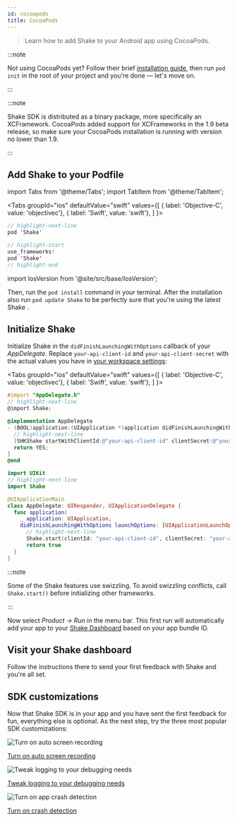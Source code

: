 ```yaml
---
id: cocoapods
title: CocoaPods
---
```

>Learn how to add Shake to your Android app using CocoaPods.

:::note

Not using CocoaPods yet? Follow their brief [installation guide](https://guides.cocoapods.org/using/getting-started.html#installation),
then run `pod init` in the root of your project and you're done — let's move on.

:::

:::note

Shake SDK is distributed as a binary package, more specifically an XCFramework.
CocoaPods added support for XCFrameworks in the 1.9 beta release, so make sure your CocoaPods installation is 
running with version no lower than 1.9.

:::

## Add Shake to your Podfile

import Tabs from '@theme/Tabs';
import TabItem from '@theme/TabItem';

<Tabs
  groupId="ios"
  defaultValue="swift"
  values={[
    { label: 'Objective-C', value: 'objectivec'},
    { label: 'Swift', value: 'swift'},
  ]
}>

<TabItem value="objectivec">

```objectivec title="Podfile"
// highlight-next-line
pod 'Shake'
```

</TabItem>

<TabItem value="swift">

```swift title="Podfile"
// highlight-start
use_frameworks!
pod 'Shake'
// highlight-end
```

</TabItem>
</Tabs>

import IosVersion from '@site/src/base/IosVersion';

Then, run the `pod install` command in your terminal.
After the installation also run `pod update Shake` to be perfectly sure that you're using the latest Shake <IosVersion/>.

## Initialize Shake
Initialize Shake in the `didFinishLaunchingWithOptions` callback of your *AppDelegate*.
Replace `your-api-client-id` and `your-api-client-secret` with the actual values you have in [your workspace settings](https://app.shakebugs.com/settings/workspace#general):

<Tabs
  groupId="ios"
  defaultValue="swift"
  values={[
    { label: 'Objective-C', value: 'objectivec'},
    { label: 'Swift', value: 'swift'},
  ]
}>

<TabItem value="objectivec">

```objectivec title="AppDelegate.m"
#import "AppDelegate.h"
// highlight-next-line
@import Shake;

@implementation AppDelegate
- (BOOL)application:(UIApplication *)application didFinishLaunchingWithOptions:(NSDictionary *)launchOptions {
  // highlight-next-line
  [SHKShake startWithClientId:@"your-api-client-id" clientSecret:@"your-api-client-secret"];
  return YES;
}
@end
```

</TabItem>

<TabItem value="swift">

```swift title="AppDelegate.swift"
import UIKit
// highlight-next-line
import Shake

@UIApplicationMain
class AppDelegate: UIResponder, UIApplicationDelegate {
  func application(
    _ application: UIApplication,
    didFinishLaunchingWithOptions launchOptions: [UIApplicationLaunchOptionsKey: Any]?) -> Bool {
      // highlight-next-line
      Shake.start(clientId: "your-api-client-id", clientSecret: "your-api-client-secret")
      return true
  }
}
```

</TabItem>
</Tabs>

:::note

Some of the Shake features use swizzling.
To avoid swizzling conflicts, call `Shake.start()` before initializing other frameworks.

:::

Now select *Product → Run* in the menu bar. This first run will automatically
add your app to your [Shake Dashboard](https://app.shakebugs.com/) based on your app bundle ID.

## Visit your Shake dashboard

Follow the instructions there to send your first feedback with Shake and you're all set.

## SDK customizations

Now that Shake SDK is in your app and you have sent the first feedback for fun, everything else is optional.
As the next step, try the three most popular SDK customizations:

<div class="featuresList">
    <div>
        <img src="/docs/img/screen-recording@2x.png" alt="Turn on auto screen recording"/>
        <p><a href="/docs/ios/configuration-and-data/auto-screen-recording/">Turn on auto screen recording</a></p>
    </div>
    <div>
        <img src="/docs/img/steps-to-reproduce@2x.png" alt="Tweak logging to your debugging needs"/>
        <p><a href="/docs/ios/configuration-and-data/activity-history">Tweak logging to your debugging needs</a></p>
    </div>
    <div>
        <img src="/docs/img/crash-reporting@2x.png" alt="Turn on app crash detection"/>
        <p><a href="/docs/ios/crash-reports/overview">Turn on crash detection</a></p>
    </div>
</div>
